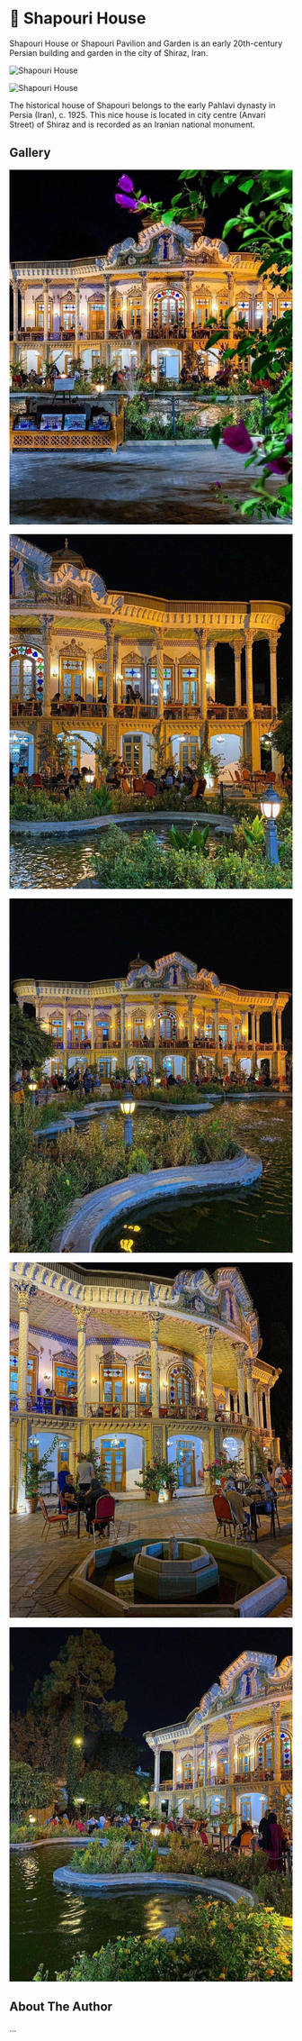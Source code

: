 # 🕌 Shapouri House

Shapouri House or Shapouri Pavilion and Garden is an early 20th-century Persian building and garden in the city of Shiraz, Iran.

![Shapouri House](https://upload.wikimedia.org/wikipedia/commons/thumb/c/c4/Shapouri%27s_House_3.jpg/1920px-Shapouri%27s_House_3.jpg)

![Shapouri House](https://upload.wikimedia.org/wikipedia/commons/thumb/8/8c/Shahpouri-House-in-Shiraz-Persia-Photo-by-Hossein-Amini.jpg/1280px-Shahpouri-House-in-Shiraz-Persia-Photo-by-Hossein-Amini.jpg)

The historical house of Shapouri belongs to the early Pahlavi dynasty in Persia (Iran), c. 1925. This nice house is located in city centre (Anvari Street) of Shiraz and is recorded as an Iranian national monument.

## Gallery

![Shapouri House](_static/images/iran-shiraz-shapouri-house/1.jpg)

![Shapouri House](_static/images/iran-shiraz-shapouri-house/2.jpg)

![Shapouri House](_static/images/iran-shiraz-shapouri-house/3.jpg)

![Shapouri House](_static/images/iran-shiraz-shapouri-house/4.jpg)

![Shapouri House](_static/images/iran-shiraz-shapouri-house/5.jpg)

## About The Author

...
